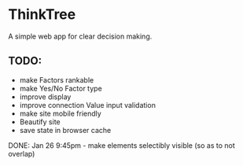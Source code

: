 # ThinkTree

A simple web app for clear decision making.


## TODO:
- make Factors rankable
- make Yes/No Factor type
- improve display
- improve connection Value input validation
- make site mobile friendly
- Beautify site
- save state in browser cache

DONE:
Jan 26 9:45pm - make elements selectibly visible (so as to not overlap)





